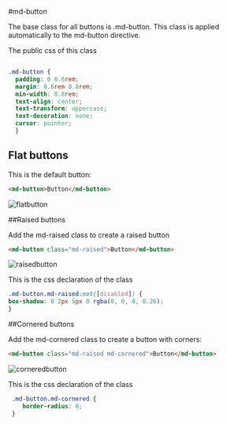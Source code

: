 #md-button


The base class for all buttons is .md-button. This class is applied automatically to the md-button directive.

The public css of this class
```css

.md-button {
  padding: 0 0.6rem;
  margin: 0.6rem 0.8rem;
  min-width: 8.8rem;
  text-align: center;
  text-transform: uppercase;
  text-decoration: none;
  cursor: pointer;
  }
```

## Flat buttons

This is the default button:
```html
<md-button>Button</md-button>
```


![flatbutton](https://cloud.githubusercontent.com/assets/1292882/7253450/758633da-e845-11e4-8ae3-adc1ddf4ac98.PNG)

##Raised buttons

Add the md-raised class to create a raised button

```html
<md-button class="md-raised">Button</md-button>
```

![raisedbutton](https://cloud.githubusercontent.com/assets/1292882/7254163/fe898728-e849-11e4-943b-a9cd88ec9573.PNG)

This is the css declaration of the class

```css
.md-button.md-raised:not([disabled]) {
box-shadow: 0 2px 5px 0 rgba(0, 0, 0, 0.26);
}
```

##Cornered buttons

Add the md-cornered class to create a button with corners:

```html
<md-button class="md-raised md-cornered">Button</md-button>
```


![corneredbutton](https://cloud.githubusercontent.com/assets/1292882/7254379/682592ac-e84b-11e4-8d33-78314cea8bda.PNG)

This is the css declaration of the class

```css
 .md-button.md-cornered {
    border-radius: 0; 
 }
```



